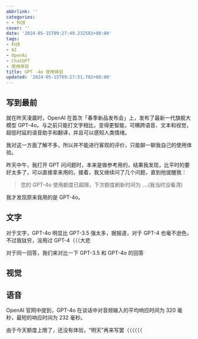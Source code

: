 ```yaml
---
abbrlink: ''
categories:
- - 科技
cover: ''
date: '2024-05-15T09:27:49.232583+08:00'
tags:
- 科技
- AI
- OpenAi
- ChatGPT
- 使用体验
title: GPT -4o 使用体验
updated: '2024-05-15T09:27:51.702+08:00'
---
```

## 写到最前

就在昨天凌晨时，OpenAI 在首次「春季新品发布会」上，发布了最新一代旗舰大模型 GPT-4o。与之前只能打文字相比，变得更智能，可横跨语音、文本和视觉，超低时延的语音助手和翻译，并且可以感知人类情绪。

我对这一方面了解不多，所以并不能进行客观的评价，只能聊一聊我自己的使用体验。

昨天中午，我打开 GPT 问问题时，本来是做参考用的，结果我发现，比平时的要好太多了，可以直接拿来用的，接着，我又继续问了几个问题，直到他提醒我：

> 您的 GPT-4o 使用额度已超限，下次额度刷新时间为 ....(我当时没看清)

我才发现原来我用的是 GPT-4o。

## 文字

对于文字，GPT-4o 明显比 GPT-3.5 强太多，据报道，对于 GPT-4 也毫不逊色，不过我钛穷，没用过 GPT-4（（（大悲

对于同一回答，我们来对比一下 GPT-3.5 和 GPT-4o 的回答

## 视觉

## 语音

OpenAI 官网中提到，GPT-4o 在谈话中对音频输入的平均响应时间为 320 毫秒，最短的响应时间为 232 毫秒。

由于今天额度上限了，还没有体验，“明天”再来写罢（（（（（（

